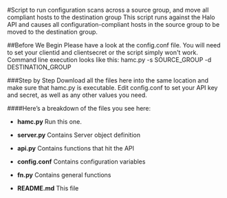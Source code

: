 #Script to run configuration scans across a source group, and move all compliant hosts to the destination group
This script runs against the Halo API and causes all configuration-compliant hosts in the source group to be moved to the destination group.

##Before We Begin
Please have a look at the config.conf file.  You will need to set your clientid and clientsecret or the script simply won't work.
Command line execution looks like this: 
hamc.py -s SOURCE_GROUP -d DESTINATION_GROUP


###Step by Step
Download all the files here into the same location and make sure that hamc.py is executable.
Edit config.conf to set your API key and secret, as well as any other values you need.  


####Here’s a breakdown of the files you see here:

* **hamc.py**   	            			Run this one.

* **server.py**		                        Contains Server object definition 

* **api.py**		                        Contains functions that hit the API 

* **config.conf**                           Contains configuration variables

* **fn.py**                                 Contains general functions

* **README.md**                             This file 

<!---
#CPTAGS:community-unsupported integration automation
-->

